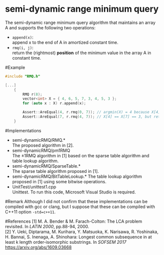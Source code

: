 semi-dynamic range minimum query
================================
The semi-dynamic range minimum query algorithm that maintains an array A and supports the following two operations:
- `append(x)`:   
append x to the end of A in amortized constant time.
- `rmq(i, j)`:  
return the (rightmost) **position** of the minimum value in the array A in constant time.

#Example
```cpp
#include "RMQ.h"

[...]
    {
        RMQ r(8);
        vector<int> X = { 4, 6, 5, 7, 3, 4, 5, 3 };
        for (auto x : X) r.append(x);

        Assert::AreEqual(4, r.rmq(0, 7)); // argmin(X) = 4 because X[4] == 3. 
        Assert::AreEqual(7, r.rmq(4, 7)); // X[4] == X[7] == 3, but return the rightmost one.
    }
```

#Implementations
- semi-dynamicRMQ/RMQ.*  
The proposed algorithm in [2].
- semi-dynamicRMQ/pm1RMQ  
The ±1RMQ algorithm in [1] based on the sparse table algorithm and table lookup algorithm.
- semi-dynamicRMQ/SparseTable.*  
The sparse table algorithm proposed in [1].
- semi-dynamicRMQ/BitTableLookup.*
The table lookup algorithm proposed in [1] using some bitwise operations.
- UnitTest/unittest1.cpp  
Unittest. To run this code, Microsoft Visual Studio is required.

#Remark
Although I did not confirm that these implementations can be compiled with gcc or clang,
but I suppose that these can be compiled with C++11 option `-std=c++11`.  


#References
[1] M. A. Bender & M. Farach-Colton: The LCA problem revisited. In _LATIN 2000_, pp.88-94, 2000.  
[2] Y. Ueki, Diptarama, M. Kurihara, Y. Matsuoka, K. Narisawa, R. Yoshinaka, H. Bannai, S. Inenaga, A. Shinohara: Longest common subsequence in at least k length order-isomorphic substrings. In _SOFSEM 2017_
 https://arxiv.org/abs/1609.03668
 